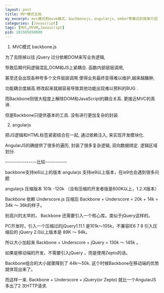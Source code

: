 ```yaml
---
layout: post
title: MV*模式比较
my_excerpt: mvc模式和mvvm模式，backbonejs，angularjs，ember等模式的简单介绍
categories: [Javascript]
tags: [MVC,MVVM,Javascript]
pid: 201505050000
---
```


1. MVC模式 backbone.js

为了去除掉以往 jQuery 过分依赖DOM来写业务逻辑, 

导致后期代码逻辑混乱,DOM和JS上紧耦合. 函数内部层层调用, 

甚至还会出现各种夸多个文件层层调用.使得业务最终变得难以维护,越来越臃肿,

功能耦合度越高.修改起来就越容易导致其他功能出现难以预料的BUG . 

而Backbone则很大程度上解除DOM和JavaScript的耦合关系. 更接近MVC的真谛. 

但是Backbone只提供基本的工具. 没有进行更加复杂的封装.


2. angularjs

把JS逻辑和HTML标签紧密结合在一起, 通过依赖注入, 来实现开发模块化. 

AngularJS的确提供了很多的遍历, 封装了很多复杂逻辑, 双向数据绑定. 逻辑区域划分.


----------------比较-----------


backbone支持ie6以上的版本
angularjs 支持ie9以上版本，在ie9也会遇到很多问题


angularjs 压缩版本 101k -120k （没有压缩的开发者版是800K以上，1.2.X版本）

Backbone 依赖 Underscore.js 压缩后 Backbone + Underscore = 20k + 14k = 34k ～ 36k的样子。 

别高兴的太早的， Backbone 还需要引入一个核心库。类似于jQuery这样的。 

PC开发时，引入一个压缩过的jQuery1.11.1 是101k～105k，不兼容IE6 7 8 引入压缩后的 jQuery 2.0以上版本是 89K ～ 94k。

所以大小加起来 Backbone + Underscore + jQuery = 130k ～ 145k 。

如果是移动端的开发，不需要引入jQuery ，而是使用Zepto的话。

Backbone组合的大小就骤降到了 44k～50k. 这个时候Backbone在移动端的优势就体现出来了。

而这样一来. Backbone + Underscore + jQuery(or Zepto) 就比一个AngularJS 多出了2 次HTTP请求.



